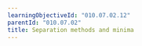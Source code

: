 ```yaml
---
learningObjectiveId: "010.07.02.12"
parentId: "010.07.02"
title: Separation methods and minima
---
```

